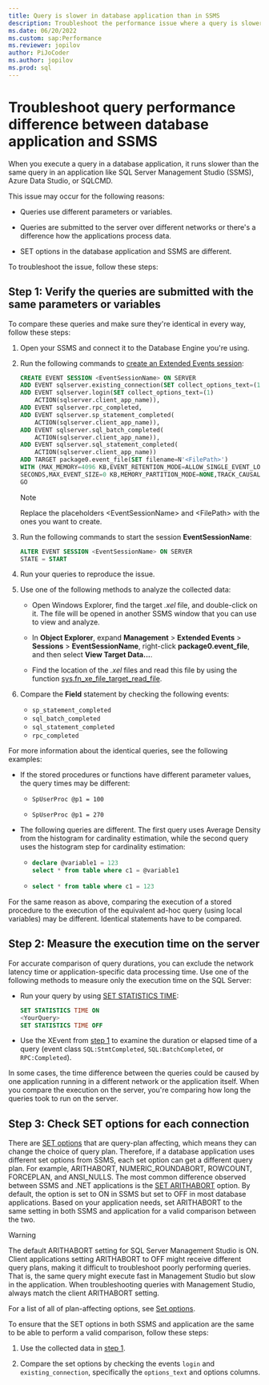 ```yaml
---
title: Query is slower in database application than in SSMS
description: Troubleshoot the performance issue where a query is slower in a database application than in SSMS.
ms.date: 06/20/2022
ms.custom: sap:Performance
ms.reviewer: jopilov
author: PiJoCoder
ms.author: jopilov
ms.prod: sql
---
```


# Troubleshoot query performance difference between database application and SSMS

When you execute a query in a database application, it runs slower than the same query in an application like SQL Server Management Studio (SSMS), Azure Data Studio, or SQLCMD.

This issue may occur for the following reasons:

- Queries use different parameters or variables.

- Queries are submitted to the server over different networks or there's a difference how the applications process data.

- SET options in the database application and SSMS are different.

To troubleshoot the issue, follow these steps:

## Step 1: Verify the queries are submitted with the same parameters or variables

To compare these queries and make sure they're identical in every way, follow these steps:

1. Open your SSMS and connect it to the Database Engine you're using.

1. Run the following commands to [create an Extended Events session](/sql/t-sql/statements/create-event-session-transact-sql):

    ```sql
    CREATE EVENT SESSION <EventSessionName> ON SERVER
    ADD EVENT sqlserver.existing_connection(SET collect_options_text=(1)),
    ADD EVENT sqlserver.login(SET collect_options_text=(1)
        ACTION(sqlserver.client_app_name)),
    ADD EVENT sqlserver.rpc_completed,
    ADD EVENT sqlserver.sp_statement_completed(
        ACTION(sqlserver.client_app_name)),
    ADD EVENT sqlserver.sql_batch_completed(
        ACTION(sqlserver.client_app_name)),
    ADD EVENT sqlserver.sql_statement_completed(
        ACTION(sqlserver.client_app_name))
    ADD TARGET package0.event_file(SET filename=N'<FilePath>')
    WITH (MAX_MEMORY=4096 KB,EVENT_RETENTION_MODE=ALLOW_SINGLE_EVENT_LOSS,MAX_DISPATCH_LATENCY=30 
    SECONDS,MAX_EVENT_SIZE=0 KB,MEMORY_PARTITION_MODE=NONE,TRACK_CAUSALITY=OFF,STARTUP_STATE=OFF)
    GO
    ```

    > [!NOTE]
    > Replace the placeholders \<EventSessionName> and \<FilePath> with the ones you want to create.

1. Run the following commands to start the session **EventSessionName**:

    ```sql
    ALTER EVENT SESSION <EventSessionName> ON SERVER
    STATE = START
    ```

1. Run your queries to reproduce the issue.

1. Use one of the following methods to analyze the collected data:

    - Open Windows Explorer, find the target *.xel* file, and double-click on it. The file will be opened in another SSMS window that you can use to view and analyze.

    - In **Object Explorer**, expand **Management** > **Extended Events** > **Sessions** > **EventSessionName**, right-click **package0.event_file**, and then select **View Target Data...**.

    - Find the location of the *.xel* files and read this file by using the function [sys.fn_xe_file_target_read_file](/sql/relational-databases/system-functions/sys-fn-xe-file-target-read-file-transact-sql).

1. Compare the **Field** statement by checking the following events:

    - `sp_statement_completed`
    - `sql_batch_completed`
    - `sql_statement_completed`
    - `rpc_completed`

For more information about the identical queries, see the following examples:

- If the stored procedures or functions have different parameter values, the query times may be different:

  - `SpUserProc @p1 = 100`

  - `SpUserProc @p1 = 270`

- The following queries are different. The first query uses Average Density from the histogram for cardinality estimation, while the second query uses the histogram step for cardinality estimation:

  - ```sql
    declare @variable1 = 123
    select * from table where c1 = @variable1
    ```  

  - ```sql
    select * from table where c1 = 123
    ```

For the same reason as above, comparing the execution of a stored procedure to the execution of the equivalent ad-hoc query (using local variables) may be different. Identical statements have to be compared.

## Step 2: Measure the execution time on the server

For accurate comparison of query durations, you can exclude the network latency time or application-specific data processing time. Use one of the following methods to measure only the execution time on the SQL Server:

- Run your query by using [SET STATISTICS TIME](/sql/t-sql/statements/set-statistics-time-transact-sql):

    ```sql
    SET STATISTICS TIME ON
    <YourQuery>
    SET STATISTICS TIME OFF
    ```

- Use the XEvent from [step 1](#step-1-verify-the-queries-are-submitted-with-the-same-parameters-or-variables) to examine the duration or elapsed time of a query (event class `SQL:StmtCompleted`, `SQL:BatchCompleted`, or `RPC:Completed`).

In some cases, the time difference between the queries could be caused by one application running in a different network or the application itself. When you compare the execution on the server, you're comparing how long the queries took to run on the server.

## Step 3: Check SET options for each connection

There are [SET options](/sql/t-sql/statements/set-statements-transact-sql) that are query-plan affecting, which means they can change the choice of query plan. Therefore, if a database application uses different set options from SSMS, each set option can get a different query plan. For example, ARITHABORT, NUMERIC_ROUNDABORT, ROWCOUNT, FORCEPLAN, and ANSI_NULLS. The most common difference observed between SSMS and .NET applications is the [SET ARITHABORT](/sql/t-sql/statements/set-arithabort-transact-sql) option. By default, the option is set to ON in SSMS but set to OFF in most database applications. Based on your application needs, set ARITHABORT to the same setting in both SSMS and application for a valid comparison between the two.

> [!WARNING]
> The default ARITHABORT setting for SQL Server Management Studio is ON. Client applications setting ARITHABORT to OFF might receive different query plans, making it difficult to troubleshoot poorly performing queries. That is, the same query might execute fast in Management Studio but slow in the application. When troubleshooting queries with Management Studio, always match the client ARITHABORT setting.

For a list of all of plan-affecting options, see [Set options](/sql/relational-databases/system-dynamic-management-views/sys-dm-exec-plan-attributes-transact-sql#set-options).

To ensure that the SET options in both SSMS and application are the same to be able to perform a valid comparison, follow these steps:

1. Use the collected data in [step 1](#step-1-verify-the-queries-are-submitted-with-the-same-parameters-or-variables).

1. Compare the set options by checking the events `login` and `existing_connection`, specifically the `options_text` and options columns.
